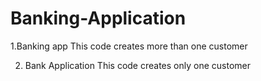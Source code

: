 # Banking-Application

1.Banking app
   This code creates more than one customer

2. Bank Application
     This code creates only one customer
